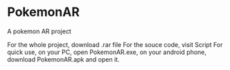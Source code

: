 # PokemonAR
A pokemon AR project

For the whole project, download .rar file
For the souce code, visit Script
For quick use, on your PC, open PokemonAR.exe,
               on your android phone, download PokemonAR.apk and open it.
